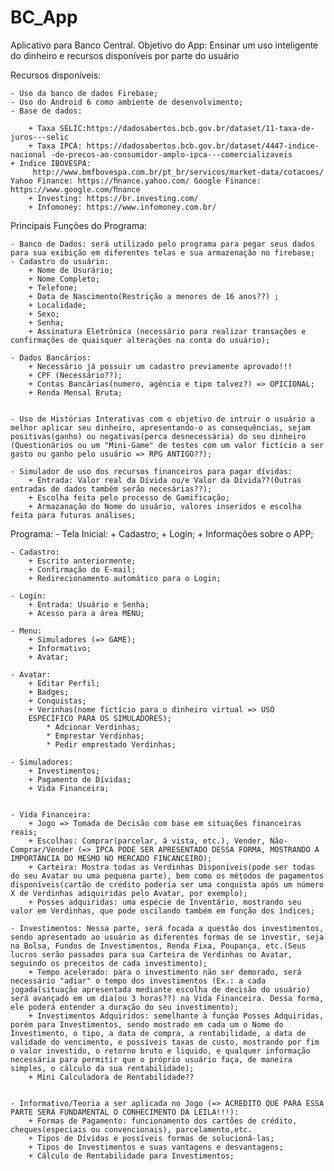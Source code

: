 # BC_App
Aplicativo para Banco Central.
Objetivo do App: Ensinar um uso inteligente do dinheiro e recursos disponíveis por parte do usuário

Recursos disponíveis:

    - Uso da banco de dados Firebase;
    - Uso do Android 6 como ambiente de desenvolvimento;
    - Base de dados:
    
        + Taxa SELIC:https://dadosabertos.bcb.gov.br/dataset/11-taxa-de-juros---selic 
        + Taxa IPCA: https://dadosabertos.bcb.gov.br/dataset/4447-indice-nacional -de-precos-ao-consumidor-amplo-ipca---comercializaveis         + Indice IBOVESPA:
         http://www.bmfbovespa.com.br/pt_br/servicos/market-data/cotacoes/ Yahoo Finance: https://ﬁnance.yahoo.com/ Google Finance: https://www.google.com/ﬁnance 
        + Investing: https://br.investing.com/ 
        + Infomoney: https://www.infomoney.com.br/ 


Principais Funções do Programa:

    - Banco de Dados: será utilizado pelo programa para pegar seus dados para sua exibição em diferentes telas e sua armazenação no firebase;
    - Cadastro do usuário:
        + Nome de Usurário;
        + Nome Completo;
        + Telefone;
        + Data de Nascimento(Restrição a menores de 16 anos??) ;
        + Localidade;
        + Sexo;
        + Senha;
        + Assinatura Eletrônica (necessário para realizar transações e confirmações de quaisquer alterações na conta do usuário);

    - Dados Bancários:
        + Necessário já possuir um cadastro previamente aprovado!!!
        + CPF (Necessário??);
        + Contas Bancárias(numero, agência e tipo talvez?) => OPICIONAL;
        + Renda Mensal Bruta;


    - Uso de Histórias Interativas com o objetivo de intruir o usuário a melhor aplicar seu dinheiro, apresentando-o as consequências, sejam positivas(ganho) ou negativas(perca desnecessária) do seu dinheiro (Questionários ou um "Mini-Game" de testes com um valor fictício a ser gasto ou ganho pelo usuário => RPG ANTIGO??);
    
    - Simulador de uso dos recursos financeiros para pagar dívidas:
        + Entrada: Valor real da Dívida ou/e Valor da Dívida??(Outras entradas de dados também serão necesárias??);
        + Escolha feita pelo processo de Gamificação;
        + Armazanação do Nome do usuário, valores inseridos e escolha feita para futuras análises;





Programa:
    - Tela Inicial:
        + Cadastro;
        + Login;
        + Informações sobre o APP;

    - Cadastro:
        + Escrito anteriormente;
        + Confirmação do E-mail;
        + Redirecionamento automático para o Login;

    - Login:
        + Entrada: Usuário e Senha;
        + Acesso para a área MENU;

    - Menu:
        + Simuladores (=> GAME);
        + Informativo;
        + Avatar;

    - Avatar:
        + Editar Perfil;
        + Badges;
        + Conquistas;
        + Verinhas(nome fictício para o dinheiro virtual => USO
        ESPECÍFICO PARA OS SIMULADORES);
            * Adcionar Verdinhas;
            * Emprestar Verdinhas;
            * Pedir emprestado Verdinhas;

    - Simuladores:
        + Investimentos;
        + Pagamento de Dívidas;
        + Vida Financeira;


    - Vida Financeira:
        + Jogo => Tomada de Decisão com base em situações financeiras reais;
        + Escolhas: Comprar(parcelar, á vista, etc.), Vender, Não-Comprar/Vender (=> IPCA PODE SER APRESENTADO DESSA FORMA, MOSTRANDO A IMPORTÂNCIA DO MESMO NO MERCADO FINCANCEIRO);
        + Carteira: Mostra todas as Verdinhas Disponíveis(pode ser todas do seu Avatar ou uma pequena parte), bem como os métodos de pagamentos disponíveis(cartão de crédito poderia ser uma conquista após um número X de Verdinhas adiquiridas pelo Avatar, por exemplo);
        + Posses adquiridas: uma espécie de Inventário, mostrando seu valor em Verdinhas, que pode oscilando também em função dos ìndices;

    - Investimentos: Nessa parte, será focada a questão dos investimentos, sendo apresentado ao usuário as diferentes formas de se investir, seja na Bolsa, Fundos de Investimentos, Renda Fixa, Poupança, etc.(Seus lucros serão passados para sua Carteira de Verdinhas no Avatar, seguindo os preceitos de cada investimento);
        + Tempo acelerado: para o investimento não ser demorado, será necessário "adiar" o tempo dos investimentos (Ex.: a cada jogada(situação apresentada mediante escolha de decisão do usuário) será avançado em um dia(ou 3 horas??) na Vida Financeira. Dessa forma, ele poderá entender a duração do seu investimento);
        + Investimentos Adquiridos: semelhante à função Posses Adquiridas, porém para Investimentos, sendo mostrado em cada um o Nome do Investimento, o tipo, a data de compra, a rentabilidade, a data de validade do vencimento, e possíveis taxas de custo, mostrando por fim o valor investido, o retorno bruto e liquido, e qualquer informação necessária para permitir que o próprio usuário faça, de maneira simples, o cálculo da sua rentabilidade);
        + Mini Calculadora de Rentabilidade??


    - Informativo/Teoria a ser aplicada no Jogo (=> ACREDITO QUE PARA ESSA PARTE SERÁ FUNDAMENTAL O CONHECIMENTO DA LEILA!!!):
        + Formas de Pagamento: funcionamento dos cartões de crédito, cheques(especiais ou convencionais), parcelamento,etc. 
        + Tipos de Dívidas e possíveis formas de solucioná-las;
        + Tipos de Investimentos e suas vantagens e desvantagens;
        + Cálculo de Rentabilidade para Investimentos;




